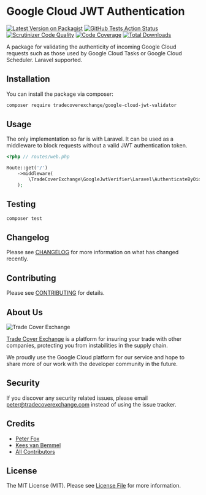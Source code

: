 # Google Cloud JWT Authentication

[![Latest Version on Packagist](https://img.shields.io/packagist/v/tradecoverexchange/google-cloud-jwt-validator.svg?style=flat-square)](https://packagist.org/packages/tradecoverexchange/google-cloud-jwt-validator)
[![GitHub Tests Action Status](https://img.shields.io/github/workflow/status/tradecoverexchange/google-cloud-jwt-validator/Tests?label=tests)](https://github.com/tradecoverexchange/google-cloud-jwt-validator/actions?query=workflow%3ATests+branch%3Amaster)
[![Scrutinizer Code Quality](https://scrutinizer-ci.com/g/tradecoverexchange/google-cloud-jwt-validator/badges/quality-score.png?b=master)](https://scrutinizer-ci.com/g/tradecoverexchange/google-cloud-jwt-validator/?branch=master)
[![Code Coverage](https://scrutinizer-ci.com/g/tradecoverexchange/google-cloud-jwt-validator/badges/coverage.png?b=master)](https://scrutinizer-ci.com/g/tradecoverexchange/google-cloud-jwt-validator/?branch=master)
[![Total Downloads](https://img.shields.io/packagist/dt/tradecoverexchange/google-cloud-jwt-validator.svg?style=flat-square)](https://packagist.org/packages/tradecoverexchange/google-cloud-jwt-validator)

A package for validating the authenticity of incoming Google Cloud requests such as those used by
Google Cloud Tasks or Google Cloud Scheduler. Laravel supported.

## Installation

You can install the package via composer:

```bash
composer require tradecoverexchange/google-cloud-jwt-validator
```

## Usage

The only implementation so far is with Laravel. It can be used as a middleware to block requests
without a valid JWT authentication token.

``` php
<?php // routes/web.php

Route::get('/')
    ->middleware(
        \TradeCoverExchange\GoogleJwtVerifier\Laravel\AuthenticateByOidc::middleware('server_account_email@google.com')
    );
```

## Testing

``` bash
composer test
```

## Changelog

Please see [CHANGELOG](CHANGELOG.md) for more information on what has changed recently.

## Contributing

Please see [CONTRIBUTING](CONTRIBUTING.md) for details.

## About Us

![Trade Cover Exchange](https://assets.tradecoverexchange.com/github/TradeCoverExchange_RGB_Logo_Outline_Stacked.png)

[Trade Cover Exchange](https://tradecoverexchange.com) is a platform for insuring your trade
with other companies, protecting you from instabilities in the supply chain.

We proudly use the Google Cloud platform for our service and hope to share more of our work with
the developer community in the future.

## Security

If you discover any security related issues, please email peter@tradecoverexchange.com instead of using the issue tracker.

## Credits

- [Peter Fox](https://github.com/peterfox)
- [Kees van Bemmel](https://github.com/kees-tce)
- [All Contributors](../../contributors)

## License

The MIT License (MIT). Please see [License File](LICENSE.md) for more information.

